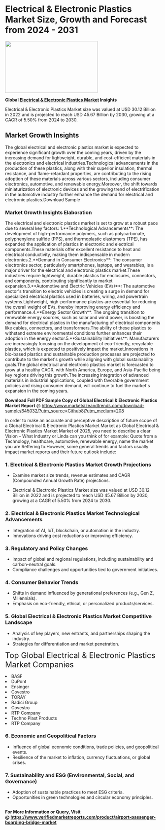 <H1>Electrical & Electronic Plastics Market Size, Growth and Forecast from 2024 - 2031</H1><img class="aligncenter size-medium wp-image-584254" src="https://thirdeyenews.in/wp-content/uploads/2024/09/Global-Market-Research-300x168.jpeg" alt="" width="300" height="168" /><p><strong>Global&nbsp;<a href="https://www.marketsizeandtrends.com/download-sample/645032/?utm_source=Github8j?utm_medium=208">Electrical & Electronic Plastics Market</a> Insights</strong></p><p>Electrical & Electronic Plastics Market size was valued at USD 30.12 Billion in 2022 and is projected to reach USD 45.67 Billion by 2030, growing at a CAGR of 5.50% from 2024 to 2030.</p><p><h2>Market Growth Insights</h2> The global electrical and electronic plastics market is expected to experience significant growth over the coming years, driven by the increasing demand for lightweight, durable, and cost-efficient materials in the electronics and electrical industries.Technological advancements in the production of these plastics, along with their superior insulation, thermal resistance, and flame-retardant properties, are contributing to the rising adoption of these materials across various sectors, including consumer electronics, automotive, and renewable energy.Moreover, the shift towards miniaturization of electronic devices and the growing trend of electrification in the automotive industry further enhance the demand for electrical and electronic plastics.Download Sample <h3>Market Growth Insights Elaboration</h3> The electrical and electronic plastics market is set to grow at a robust pace due to several key factors: 1.**Technological Advancements**: The development of high-performance polymers, such as polycarbonate, polyphenylene sulfide (PPS), and thermoplastic elastomers (TPE), has expanded the application of plastics in electronic and electrical components.These materials offer excellent resistance to heat and electrical conductivity, making them indispensable in modern electronics.2.**Demand in Consumer Electronics**: The consumer electronics sector, particularly smartphones, laptops, and wearables, is a major driver for the electrical and electronic plastics market.These industries require lightweight, durable plastics for enclosures, connectors, and components, contributing significantly to market expansion.3.**Automotive and Electric Vehicles (EVs)**: The automotive sector's transition to electric vehicles is creating a surge in demand for specialized electrical plastics used in batteries, wiring, and powertrain systems.Lightweight, high-performance plastics are essential for reducing the overall weight of EVs, thereby improving energy efficiency and performance.4.**Energy Sector Growth**: The ongoing transition to renewable energy sources, such as solar and wind power, is boosting the demand for electrical plastics in the manufacturing of electrical components like cables, connectors, and transformers.The ability of these plastics to withstand extreme environmental conditions further enhances their adoption in the energy sector.5.**Sustainability Initiatives**: Manufacturers are increasingly focusing on the development of eco-friendly, recyclable plastics, which is expected to positively impact the market.Innovations in bio-based plastics and sustainable production processes are projected to contribute to the market's growth while aligning with global sustainability goals.The global electrical and electronic plastics market is forecasted to grow at a healthy CAGR, with North America, Europe, and Asia-Pacific being key regions driving this growth.The increasing integration of advanced materials in industrial applications, coupled with favorable government policies and rising consumer demand, will continue to fuel the market's expansion in the coming years.</p><p><span class=""><strong>Download Full PDF Sample Copy of Global Electrical & Electronic Plastics Market Report</strong> @ <a href="https://www.marketsizeandtrends.com/download-sample/645032/?utm_source=Github8j?utm_medium=208" target="_blank">https://www.marketsizeandtrends.com/download-sample/645032/?utm_source=Github8j?utm_medium=208</a></span></p><p>In order to make an accurate and perceptive description of future scope of a Global&nbsp;Electrical & Electronic Plastics Market Market as Global&nbsp;Electrical & Electronic Plastics Market Market of 2025, you need to describe a clear Vision &ndash; What Industry or Linda can you think of for example: Quote from a Technology, healthcare, automotive, renewable energy, name the market you are Reffering to.However, some general trends and factors usually impact market reports and their future outlook include:</p><h3>1.&nbsp;<strong>Electrical & Electronic Plastics Market Growth Projections</strong></h3><ul><li>Examine market size trends, revenue estimates and CAGR (Compounded Annual Growth Rate) projections.</li><li><p>Electrical & Electronic Plastics Market size was valued at USD 30.12 Billion in 2022 and is projected to reach USD 45.67 Billion by 2030, growing at a CAGR of 5.50% from 2024 to 2030.</p></li></ul><h3>2.&nbsp;<strong>Electrical & Electronic Plastics Market Technological Advancements</strong></h3><ul><li>Integration of AI, IoT, blockchain, or automation in the industry.</li><li>Innovations driving cost reductions or improving efficiency.</li></ul><h3>3.&nbsp;<strong>Regulatory and Policy Changes</strong></h3><ul><li>Impact of global and regional regulations, including sustainability and carbon-neutral goals.</li><li>Compliance challenges and opportunities tied to government initiatives.</li></ul><h3>4.&nbsp;<strong>Consumer Behavior Trends</strong></h3><ul><li>Shifts in demand influenced by generational preferences (e.g., Gen Z, Millennials).</li><li>Emphasis on eco-friendly, ethical, or personalized products/services.</li></ul><h3>5.&nbsp;<strong>Global Electrical & Electronic Plastics Market Competitive Landscape</strong></h3><ul><li>Analysis of key players, new entrants, and partnerships shaping the industry.</li><li>Strategies for differentiation and market penetration.</li></ul><p data-pm-slice="1 1 []"><span style="color: inherit; font-family: inherit; font-size: 25px;">Top Global Electrical & Electronic Plastics Market Companies</span></p><div class="" data-test-id=""><p><li> BASF</li><li> DuPont</li><li> Ensinger</li><li> Covestro</li><li> TORAY</li><li> Radici Group</li><li> Covestro</li><li> RTP Company</li><li> Techno Plast Products</li><li> RTP Company</li></p></div><h3>6.&nbsp;<strong>Economic and Geopolitical Factors</strong></h3><ul><li>Influence of global economic conditions, trade policies, and geopolitical events.</li><li>Resilience of the market to inflation, currency fluctuations, or global crises.</li></ul><h3>7.&nbsp;<strong>Sustainability and ESG (Environmental, Social, and Governance)</strong></h3><ul><li>Adoption of sustainable practices to meet ESG criteria.</li><li>Opportunities in green technologies and circular economy principles.</li></ul><h2><strong style="font-size: 14px;">For More Information or Query, Visit @&nbsp;</strong><a style="background-color: #ffffff; font-size: 14px;" href="https://www.marketsizeandtrends.com/report/electrical-and-electronic-plastics-market/" target="_blank">https://www.verifiedmarketreports.com/product/airport-passenger-boarding-bridge-market</a></h2>